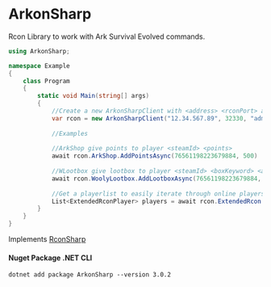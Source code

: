 # ArkonSharp

Rcon Library to work with Ark Survival Evolved commands.

```csharp
using ArkonSharp;

namespace Example
{
    class Program
    {
        static void Main(string[] args)
        {
            //Create a new ArkonSharpClient with <address> <rconPort> and <rconPassword>
            var rcon = new ArkonSharpClient("12.34.567.89", 32330, "adminpass");
            
            //Examples
            
            //ArkShop give points to player <steamId> <points>
            await rcon.ArkShop.AddPointsAsync(76561198223679884, 500)
            
            //WLootbox give lootbox to player <steamId> <boxKeyword> <amount>
            await rcon.WoolyLootbox.AddLootboxAsync(76561198223679884, "Gold", 5);
            
            //Get a playerlist to easily iterate through online players
            List<ExtendedRconPlayer> players = await rcon.ExtendedRcon.GetOnlinePlayersAsync();
        }
    }
}
```

Implements [RconSharp](https://github.com/stefanodriussi/rconsharp)


#### Nuget Package .NET CLI

```cli
dotnet add package ArkonSharp --version 3.0.2
```
